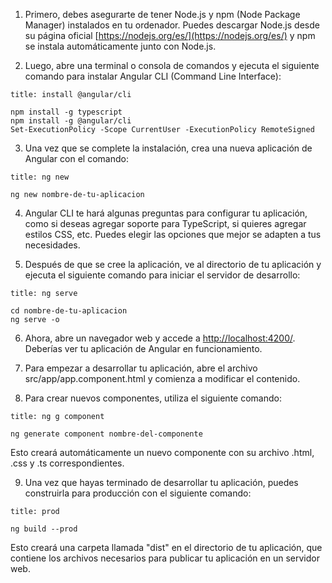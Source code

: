 1. Primero, debes asegurarte de tener Node.js y npm (Node Package Manager) instalados en tu ordenador. Puedes descargar Node.js desde su página oficial [https://nodejs.org/es/](https://nodejs.org/es/) y npm se instala automáticamente junto con Node.js.
    
2. Luego, abre una terminal o consola de comandos y ejecuta el siguiente comando para instalar Angular CLI (Command Line Interface):

```ad-important
title: install @angular/cli
```
```
npm install -g typescript
npm install -g @angular/cli
Set-ExecutionPolicy -Scope CurrentUser -ExecutionPolicy RemoteSigned
```

3. Una vez que se complete la instalación, crea una nueva aplicación de Angular con el comando:

```ad-important
title: ng new
```
```
ng new nombre-de-tu-aplicacion
```

4. Angular CLI te hará algunas preguntas para configurar tu aplicación, como si deseas agregar soporte para TypeScript, si quieres agregar estilos CSS, etc. Puedes elegir las opciones que mejor se adapten a tus necesidades.
    
5. Después de que se cree la aplicación, ve al directorio de tu aplicación y ejecuta el siguiente comando para iniciar el servidor de desarrollo:

```ad-important
title: ng serve
```
```
cd nombre-de-tu-aplicacion 
ng serve -o
```

6. Ahora, abre un navegador web y accede a [http://localhost:4200/](http://localhost:4200/). Deberías ver tu aplicación de Angular en funcionamiento.
    
7. Para empezar a desarrollar tu aplicación, abre el archivo src/app/app.component.html y comienza a modificar el contenido.
    
8. Para crear nuevos componentes, utiliza el siguiente comando:

```ad-important
title: ng g component
```
```
ng generate component nombre-del-componente
```

Esto creará automáticamente un nuevo componente con su archivo .html, .css y .ts correspondientes.

9.  Una vez que hayas terminado de desarrollar tu aplicación, puedes construirla para producción con el siguiente comando:

```ad-important
title: prod
```
```
ng build --prod
```

Esto creará una carpeta llamada "dist" en el directorio de tu aplicación, que contiene los archivos necesarios para publicar tu aplicación en un servidor web.

